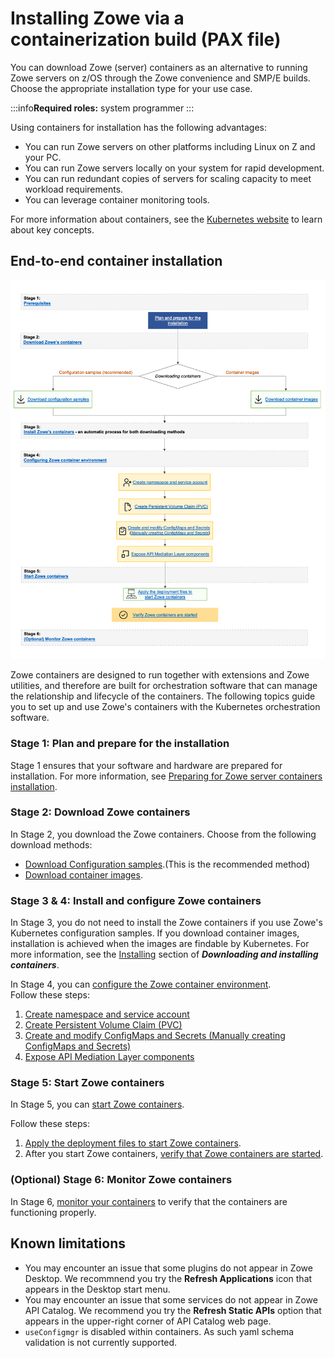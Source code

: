 # Installing Zowe via a containerization build (PAX file)

You can download Zowe (server) containers as an alternative to running Zowe servers on z/OS through the Zowe convenience and SMP/E builds. Choose the appropriate installation type for your use case.

:::info**Required roles:** system programmer
:::

Using containers for installation has the following advantages:

* You can run Zowe servers on other platforms including Linux on Z and your PC.
* You can run Zowe servers locally on your system for rapid development.
* You can run redundant copies of servers for scaling capacity to meet workload requirements.
* You can leverage container monitoring tools.

For more information about containers, see the [Kubernetes website](https://kubernetes.io/docs/concepts/overview/what-is-kubernetes/) to learn about key concepts.

## End-to-end container installation

![Container installation](../images/install/containerization-install.png)

Zowe containers are designed to run together with extensions and Zowe utilities, and therefore are built for orchestration software that can manage the relationship and lifecycle of the containers. The following topics guide you to set up and use Zowe's containers with the Kubernetes orchestration software.

### Stage 1: Plan and prepare for the installation

Stage 1 ensures that your software and hardware are prepared for installation. For more information, see [Preparing for Zowe server containers installation](k8s-prereqs.md).

### Stage 2: Download Zowe containers

In Stage 2, you download the Zowe containers. Choose from the following download methods:

* [Download Configuration samples](../user-guide/k8s-downloading#downloading-configuration-samples).(This is the recommended method) 
* [Download container images](../user-guide/k8s-downloading#downloading-container-images).

### Stage 3 & 4: Install and configure Zowe containers

In Stage 3, you do not need to install the Zowe containers if you use Zowe's Kubernetes configuration samples. If you download container images, installation is achieved when the images are findable by Kubernetes. For more information, see the [Installing](../user-guide/k8s-downloading/#installing) section of **_Downloading and installing containers_**.

In Stage 4, you can [configure the Zowe container environment](../user-guide/k8s-config.md).  
Follow these steps:

1. [Create namespace and service account](../user-guide/k8s-config#1-create-namespace-and-service-account)
2. [Create Persistent Volume Claim (PVC)](../user-guide/k8s-config#2-create-persistent-volume-claim-pvc)
3. [Create and modify ConfigMaps and Secrets (Manually creating ConfigMaps and Secrets)](../user-guide/k8s-config#3-create-and-modify-configmaps-and-secrets)
4. [Expose API Mediation Layer components](../user-guide/k8s-config#4-expose-api-mediation-layer-components)

### Stage 5: Start Zowe containers

In Stage 5, you can [start Zowe containers](../user-guide/k8s-using/#starting-zowe-containers).  

Follow these steps:
1. [Apply the deployment files to start Zowe containers](../user-guide/k8s-using#starting-zowe-containers). 
2. After you start Zowe containers, [verify that Zowe containers are started](../user-guide/k8s-using#verifying-zowe-containers).

### (Optional) Stage 6: Monitor Zowe containers

In Stage 6, [monitor your containers](../user-guide/k8s-using#monitoring-zowe-containers) to verify that the containers are functioning properly.

## Known limitations

* You may encounter an issue that some plugins do not appear in Zowe Desktop. We recommnend you try the **Refresh Applications** icon that appears in the Desktop start menu.
* You may encounter an issue that some services do not appear in Zowe API Catalog. We recommend you try the **Refresh Static APIs** option that appears in the upper-right corner of API Catalog web page.
* `useConfigmgr` is disabled within containers. As such yaml schema validation is not currently supported.

